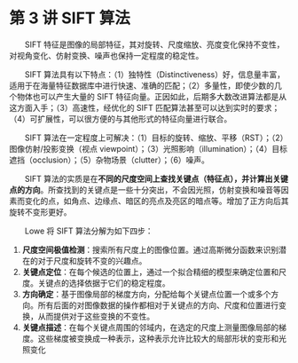 # 第 3 讲 SIFT 算法

　　SIFT 特征是图像的局部特征，其对旋转、尺度缩放、亮度变化保持不变性，对视角变化、仿射变换、噪声也保持一定程度的稳定性。

　　SIFT 算法具有以下特点：（1）独特性（Distinctiveness）好，信息量丰富，适用于在海量特征数据库中进行快速、准确的匹配；（2）多量性，即使少数的几个物体也可以产生大量的 SIFT 特征向量。正因如此，后期多大数改进算法都是从这方面入手；（3）高速性，经优化的 SIFT 匹配算法甚至可以达到实时的要求；（4）可扩展性，可以很方便的与其他形式的特征向量进行联合。

　　SIFT 算法在一定程度上可解决：（1）目标的旋转、缩放、平移（RST）；（2）图像仿射/投影变换（视点 viewpoint）；（3）光照影响（illumination）；（4）目标遮挡（occlusion）；（5）杂物场景（clutter）；（6）噪声。

　　SIFT 算法的实质是在**不同的尺度空间上查找关键点（特征点），并计算出关键点的方向**。所查找到的关键点是一些十分突出，不会因光照，仿射变换和噪音等因素而变化的点，如角点、边缘点、暗区的亮点及亮区的暗点等。增加了正方向后其旋转不变形更好。

　　Lowe 将 SIFT 算法分解为如下四步：

1. **尺度空间极值检测**：搜索所有尺度上的图像位置。通过高斯微分函数来识别潜在的对于尺度和旋转不变的兴趣点。
2. **关键点定位**：在每个候选的位置上，通过一个拟合精细的模型来确定位置和尺度。关键点的选择依据于它们的稳定程度。
3. **方向确定**：基于图像局部的梯度方向，分配给每个关键点位置一个或多个方向。所有后面的对图像数据的操作都相对于关键点的方向、尺度和位置进行变换，从而提供对于这些变换的不变性。
4. **关键点描述**：在每个关键点周围的邻域内，在选定的尺度上测量图像局部的梯度。这些梯度被变换成一种表示，这种表示允许比较大的局部形状的变形和光照变化

　　
